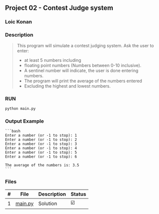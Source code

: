 ## Project 02 - Contest Judge system

### Loic Konan

### Description

> This program will simulate a contest judging system.
> Ask the user to enter:
>
> * at least 5 numbers including
> * floating point numbers (Numbers between 0-10 inclusive).
> * A sentinel number will indicate, the user is done entering numbers.
> * The program will print the average of the numbers entered
> * Excluding the highest and lowest numbers.


### RUN

```bash
python main.py
```

### Output Example
    
    ```bash
    Enter a number (or -1 to stop): 1
    Enter a number (or -1 to stop): 2
    Enter a number (or -1 to stop): 3
    Enter a number (or -1 to stop): 4
    Enter a number (or -1 to stop): 5
    Enter a number (or -1 to stop): 6

    The average of the numbers is: 3.5
    ```
    

### Files

|   #   | File               | Description | Status                  |
| :---: | ------------------ | ----------- | ----------------------- |
|   1   | [main.py](main.py) | Solution    | :ballot_box_with_check: |
